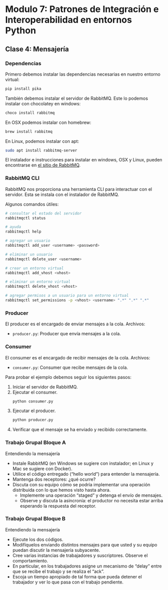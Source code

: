 # Modulo 7: Patrones de Integración e Interoperabilidad en entornos Python

## Clase 4: Mensajería

### Dependencias

Primero debemos instalar las dependencias necesarias en nuestro entorno virtual:

```bash
pip install pika
```

También debemos instalar el servidor de RabbitMQ. Este lo podemos instalar con chocolatey en windows:

```bash
choco install rabbitmq
```

En OSX podemos instalar con homebrew:

```bash
brew install rabbitmq
```

En Linux, podemos instalar con apt:

```bash
sudo apt install rabbitmq-server
```

El instalador e instrucciones para instalar en windows, OSX y Linux, pueden encontrarse en [el sitio de RabbitMQ](https://www.rabbitmq.com/download.html).

### RabbitMQ CLI

RabbitMQ nos proporciona una herramienta CLI para interactuar con el servidor. Esta se instala con el instalador de RabbitMQ.

Algunos comandos útiles:

```bash
# consultar el estado del servidor
rabbitmqctl status

# ayuda
rabbitmqctl help

# agregar un usuario
rabbitmqctl add_user <username> <password>

# eliminar un usuario
rabbitmqctl delete_user <username>

# crear un entorno virtual
rabbitmqctl add_vhost <vhost>

# eliminar un entorno virtual
rabbitmqctl delete_vhost <vhost>

# agregar permisos a un usuario para un entorno virtual
rabbitmqctl set_permissions -p <vhost> <username> ".*" ".*" ".*"
```

### Producer

El producer es el encargado de enviar mensajes a la cola. Archivos:

- `producer.py`: Producer que envía mensajes a la cola.

### Consumer

El consumer es el encargado de recibir mensajes de la cola. Archivos:

- `consumer.py`: Consumer que recibe mensajes de la cola.

Para probar el ejemplo debemos seguir los siguientes pasos:

1. Iniciar el servidor de RabbitMQ.
2. Ejecutar el consumer.
    ```bash
    python consumer.py
    ```
3. Ejecutar el producer.
    ```bash
    python producer.py
    ```
4. Verificar que el mensaje se ha enviado y recibido correctamente.

### Trabajo Grupal Bloque A

Entendiendo la mensajería

- Instale RabbitMQ (en Windows se sugiere con instalador; en Linux y Mac se sugiere con
Docker).
- Utilice el código entregado (“hello world”) para entender la mensajería.
- Mantenga dos receptores: ¿qué ocurre?
- Discuta con su equipo cómo se podría implementar una operación distribuida con lo que
hemos visto hasta ahora.
    - Implemente una operación “staged” y detenga el envío de mensajes.
    - Observe y discuta la asincronía: el productor no necesita estar arriba esperando la respuesta del receptor.

### Trabajo Grupal Bloque B

Entendiendo la mensajería

- Ejecute los dos códigos.
- Modifíquelos enviando distintos mensajes para que usted y su equipo puedan discutir la mensajería subyacente.
- Cree varias instancias de trabajadores y suscriptores. Observe el comportamiento.
- En particular, en los trabajadores asigne un mecanismo de “delay” entre que se recibe el trabajo y se realiza el “ack”.
- Escoja un tiempo apropiado de tal forma que pueda detener el trabajador y ver lo que pasa con el trabajo pendiente.